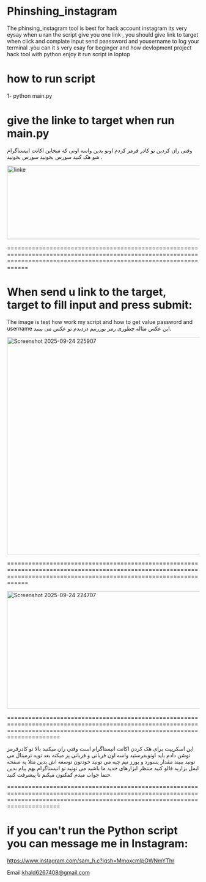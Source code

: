 # Phinshing_instagram
The phinsing_instagram tool is best for hack account instagram its very eysay when u ran the script give you one link , you should give link to target when click and complate input send paassword and yousername to log your terminal .you can it s very esay for beginger and how devlopment project hack tool with python.enjoy it 
run script in loptop 

# how to run script
 1- python main.py


# give the linke to target when run main.py

وقتی ران کردین تو کادر قرمز کردم اونو بدین واسه اونی که میخاین اکانت انیستاگرام شو هک کنید سورس بخونید سورس بخونید .
	
<img width="924" height="193" alt="linke" src="https://github.com/user-attachments/assets/b16c68c8-66e8-4671-9e91-476199ad5f9e" />


========================================================================================================================================================================

# When send u link to the target, target to fill input and press submit:

The image is test how work my script and how to get value password and username 
این عکس مثاله چطوری رمز یوزرنیم دزدیدم تو عکس می بینید.

<img width="1220" height="569" alt="Screenshot 2025-09-24 225907" src="https://github.com/user-attachments/assets/588a7ca4-6de4-4ac2-803c-dd6da5f40468" />


========================================================================================================================================================================


<img width="1125" height="308" alt="Screenshot 2025-09-24 224707" src="https://github.com/user-attachments/assets/4890cef0-1262-43a7-90ca-8c332a39b53d" />

=================================================================================================================================================================================

این اسکریپت برای هک کردن اکانت انیستاگرام است وقتی ران میکنید بالا تو کادرقرمز نوشن دادم باید اونوبفرستید واسه اون قربانی و قربانی پر میکنه بعد تویه ترمینال می تونید ببیند مقدار پسورد و یورز نیم چیه می تونید خودتون توسعه اش بدین مثلا یه صفحه ایمل بزارید فالو کنید منتظر ابزارهای جدید ما باشید می تونید تو انیستاگرام بهم پیام بدین حتما جواب میدم کمکتون میکنم تا پیشرفت کنید.

=================================================================================================================================================================================

# if you can't run the Python script you can message me in Instagram:

 https://www.instagram.com/sam_h.c?igsh=MmoxcmlpOWNmYThr

 Email:khald6267408@gmail.com

